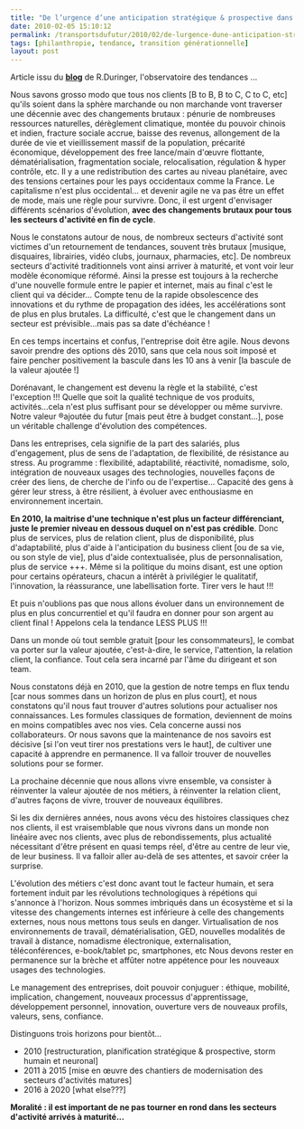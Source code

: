 ```yaml
---
title: "De l’urgence d’une anticipation stratégique & prospective dans les secteurs d’activités arrivés à maturité…"
date: 2010-02-05 15:10:12
permalink: /transportsdufutur/2010/02/de-lurgence-dune-anticipation-strategique-prospective-dans-les-secteurs-dactivites-arrives-a-maturite.html
tags: [philanthropie, tendance, transition générationnelle]
layout: post
---
```


<p>Article issu du <strong><span style="text-decoration: underline"><a href="http://smartfutur.blogspirit.com/" target="_blank">blog</a></span></strong> de R.Duringer, l'observatoire des tendances ...</p> <p>Nous savons grosso modo que tous nos clients [B to B, B to C, C to C, etc] qu'ils soient dans la sphère marchande ou non marchande vont traverser une décennie avec des changements brutaux : pénurie de nombreuses ressources naturelles, dérèglement climatique, montée du pouvoir chinois et indien, fracture sociale accrue, baisse des revenus, allongement de la durée de vie et vieillissement massif de la population, précarité économique, développement des free lance/main d'œuvre flottante, dématérialisation, fragmentation sociale, relocalisation, régulation & hyper contrôle, etc. Il y a une redistribution des cartes au niveau planétaire, avec des tensions certaines pour les pays occidentaux comme la France. Le capitalisme n'est plus occidental... et devenir agile ne va pas être un effet de mode, mais une règle pour survivre. Donc, il est urgent d'envisager différents scénarios d'évolution, <strong>avec des changements brutaux pour tous les secteurs d'activité en fin de cycle</strong>.</p> <p></p>   <!--more-->  <p>Nous le constatons autour de nous, de nombreux secteurs d'activité sont victimes d'un retournement de tendances, souvent très brutaux [musique, disquaires, librairies, vidéo clubs, journaux, pharmacies, etc]. De nombreux secteurs d'activité traditionnels vont ainsi arriver à maturité, et vont voir leur modèle économique réformé. Ainsi la presse est toujours à la recherche d'une nouvelle formule entre le papier et internet, mais au final c'est le client qui va décider... Compte tenu de la rapide obsolescence des innovations et du rythme de propagation des idées, les accélérations sont de plus en plus brutales. La difficulté, c'est que le changement dans un secteur est prévisible...mais pas sa date d'échéance !</p> <p>En ces temps incertains et confus, l'entreprise doit être agile. Nous devons savoir prendre des options dès 2010, sans que cela nous soit imposé et faire pencher positivement la bascule dans les 10 ans à venir [la bascule de la valeur ajoutée !]</p> <p>Dorénavant, le changement est devenu la règle et la stabilité, c'est l'exception !!! Quelle que soit la qualité technique de vos produits, activités...cela n'est plus suffisant pour se développer ou même survivre. Notre valeur ®ajoutée du futur [mais peut être à budget constant...], pose un véritable challenge d'évolution des compétences.</p> <p>Dans les entreprises, cela signifie de la part des salariés, plus d'engagement, plus de sens de l'adaptation, de flexibilité, de résistance au stress. Au programme : flexibilité, adaptabilité, réactivité, nomadisme, solo, intégration de nouveaux usages des technologies, nouvelles façons de créer des liens, de cherche de l'info ou de l'expertise... Capacité des gens à gérer leur stress, à être résilient, à évoluer avec enthousiasme en environnement incertain.</p> <p><strong>En 2010, la maitrise d'une technique n'est plus un facteur différenciant, juste le premier niveau en dessous duquel on n'est pas crédible</strong>. Donc plus de services, plus de relation client, plus de disponibilité, plus d'adaptabilité, plus d'aide à l'anticipation du business client [ou de sa vie, ou son style de vie], plus d'aide contextualisée, plus de personnalisation, plus de service +++. Même si la politique du moins disant, est une option pour certains opérateurs, chacun a intérêt à privilégier le qualitatif, l'innovation, la réassurance, une labellisation forte. Tirer vers le haut !!!</p> <p>Et puis n'oublions pas que nous allons évoluer dans un environnement de plus en plus concurrentiel et qu'il faudra en donner pour son argent au client final ! Appelons cela la tendance LESS PLUS !!!</p> <p>Dans un monde où tout semble gratuit [pour les consommateurs], le combat va porter sur la valeur ajoutée, c'est-à-dire, le service, l'attention, la relation client, la confiance. Tout cela sera incarné par l'âme du dirigeant et son team.</p> <p>Nous constatons déjà en 2010, que la gestion de notre temps en flux tendu [car nous sommes dans un horizon de plus en plus court], et nous constatons qu'il nous faut trouver d'autres solutions pour actualiser nos connaissances. Les formules classiques de formation, deviennent de moins en moins compatibles avec nos vies. Cela concerne aussi nos collaborateurs. Or nous savons que la maintenance de nos savoirs est décisive [si l'on veut tirer nos prestations vers le haut], de cultiver une capacité à apprendre en permanence. Il va falloir trouver de nouvelles solutions pour se former.</p> <p>La prochaine décennie que nous allons vivre ensemble, va consister à réinventer la valeur ajoutée de nos métiers, à réinventer la relation client, d'autres façons de vivre, trouver de nouveaux équilibres.</p> <p>Si les dix dernières années, nous avons vécu des histoires classiques chez nos clients, il est vraisemblable que nous vivrons dans un monde non linéaire avec nos clients, avec plus de rebondissements, plus actualité nécessitant d'être présent en quasi temps réel, d'être au centre de leur vie, de leur business. Il va falloir aller au-delà de ses attentes, et savoir créer la surprise.</p> <p>L'évolution des métiers c'est donc avant tout le facteur humain, et sera fortement induit par les révolutions technologiques à répétions qui s'annonce à l'horizon. Nous sommes imbriqués dans un écosystème et si la vitesse des changements internes est inférieure à celle des changements externes, nous nous mettons tous seuls en danger. Virtualisation de nos environnements de travail, dématérialisation, GED, nouvelles modalités de travail à distance, nomadisme électronique, externalisation, téléconférences, e-book/tablet pc, smartphones, etc Nous devons rester en permanence sur la brèche et affûter notre appétence pour les nouveaux usages des technologies.</p> <p>Le management des entreprises, doit pouvoir conjuguer : éthique, mobilité, implication, changement, nouveaux processus d'apprentissage, développement personnel, innovation, ouverture vers de nouveaux profils, valeurs, sens, confiance.</p> <p>Distinguons trois horizons pour bientôt...</p> <ul class="unIndentedList"> <li> <div>2010 [restructuration, planification stratégique & prospective, storm humain et neuronal] </div> <li> <div>2011 à 2015 [mise en œuvre des chantiers de modernisation des secteurs d'activités matures] </div> <li> <div>2016 à 2020 [what else???] </div></li> </li> </li> </ul> <p><strong>Moralité : il est important de ne pas tourner en rond dans les secteurs d'activité arrivés à maturité...</strong></p>
